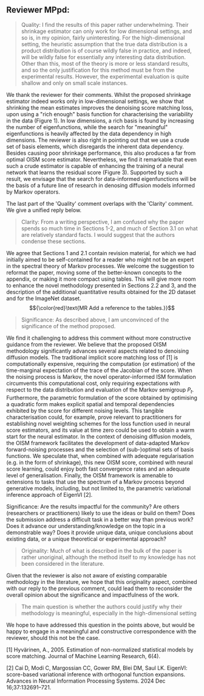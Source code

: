 ## Reviewer MPpd:

> Quality: I find the results of this paper rather underwhelming. Their shrinkage estimator can only work for low dimensional settings, and so is, in my opinion, fairly uninteresting. For the high-dimensional setting, the heuristic assumption that the true data distribution is a product distribution is of course wildly false in practice, and indeed, will be wildly false for essentially any interesting data distribution. Other than this, most of the theory is more or less standard results, and so the only justification for this method must be from the experimental results. However, the experimental evaluation is quite shallow and only on small scale instances.

We thank the reviewer for their comments. Whilst the proposed shrinkage estimator indeed works only in low-dimensional settings, we show that shrinking the mean estimates improves the denoising score matching loss, upon using a "rich enough" basis function for characterising the variability in the data (Figure 1). In low dimensions, a rich basis is found by increasing the number of eigenfunctions, while the search for "meaningful" eigenfunctions is heavily affected by the data dependency in high dimensions. The reviewer is also right in pointing out that we use a crude set of basis elements, which disregards the inherent data dependency. Besides causing poor shrinkage performance, this also produces a far from optimal OISM score estimator. Nevertheless, we find it remarkable that even such a crude estimator is capable of enhancing the training of a neural network that learns the residual score (Figure 3). Supported by such a result, we envisage that the search for data-informed eigenfunctions will be the basis of a future line of research in denosing diffusion models informed by Markov operators. 

The last part of the 'Quality' comment overlaps with the 'Clarity' comment. We give a unified reply below. 

> Clarity: From a writing perspective, I am confused why the paper spends so much time in Sections 1-2, and much of Section 3.1 on what are relatively standard facts. I would suggest that the authors condense these sections.

We agree that Sections 1 and 2.1 contain revision material, for which we had initially aimed to be self-contained for a reader who might not be an expert in the spectral theory of Markov processes. We welcome the suggestion to reformat the paper, moving some of the better-known concepts to the appendix, or making it more compact using tables. This will give more room to enhance the novel methodology presented in Sections 2.2 and 3, and the description of the additional quantitative results obtained for the 2D dataset and for the ImageNet dataset. $${\color{red}\text{MR Add a reference to the tables.}}$$ 

> Significance: As described above, I am unconvinced of the significance of the method proposed.

We find it challenging to address this comment without more constructive guidance from the reviewer. We believe that the proposed OISM methodology significantly advances several aspects related to denoising diffusion models. The traditional implicit score matching loss of [1] is computationally expensive, requiring the computation (or estimation) of the time-marginal expectation of the trace of the Jacobian of the score. When the noising process is Markov, the novel operator-informed ISM formulation circumvents this computational cost, only requiring expectations with respect to the data distribution and evaluation of the Markov semigroup $P_t$. Furthermore, the parametric formulation of the score obtained by optimising a quadratic form makes explicit spatial and temporal dependencies exhibited by the score for different noising levels. This tangible characterisation could, for example, prove relevant to practitioners for establishing novel weighting schemes for the loss function used in neural score estimators, and its value at time zero could be used to obtain a warm start for the neural estimator. In the context of denoising diffusion models, the OISM framework facilitates the development of data-adapted Markov forward-noising processes and the selection of (sub-)optimal sets of basis functions. We speculate that, when combined with adequate regularisation (e.g. in the form of shrinkage), this new OISM score, combined with neural score learning, could  enjoy both fast convergence rates and an adequate level of generalisation. 
Finally, the OISM framework is amenable to extensions to tasks  that use the spectrum of a Markov process beyond generative models, including, but not limited to, the parametric variational inference approach of EigenVI [2].  



Significance: Are the results impactful for the community? Are others (researchers or practitioners) likely to use the ideas or build on them? Does the submission address a difficult task in a better way than previous work? Does it advance our understanding/knowledge on the topic in a demonstrable way? Does it provide unique data, unique conclusions about existing data, or a unique theoretical or experimental approach?


> Originality: Much of what is described in the bulk of the paper is rather unoriginal, although the method itself to my knowledge has not been considered in the literature.

Given that the reviewer is also not aware of existing comparable methodology in the literature, we hope that this originality aspect, combined with our reply to the previous comment, could lead them to reconsider the overall opinion about the significance and impactfulness of the work. 

> The main question is whether the authors could justify why their methodology is meaningful, especially in the high-dimensional setting

We hope to have addressed this question in the points above, but would be happy to engage in a meaningful and constructive correspondence with the reviewer, should this not be the case. 

[1] Hyvärinen, A., 2005. Estimation of non-normalized statistical models by score matching. Journal of Machine Learning Research, 6(4).

[2] Cai D, Modi C, Margossian CC, Gower RM, Blei DM, Saul LK. EigenVI: score-based variational inference with orthogonal function expansions. Advances in Neural Information Processing Systems. 2024 Dec 16;37:132691–721.


